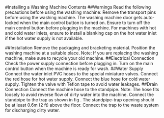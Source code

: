 #Installing a Washing Machine
Contents
##Warnings
Read the following precautions before using the washing machine:
Remove the transport pins before using the washing machine.
The washing machine door gets auto-locked when the main control button is turned on. Ensure to turn off the main control button before plugging in the machine. 
For machines with hot and cold water inlets,  ensure to install a blanking cap on the hot water inlet if the hot water supply is not available.

##Installation 
Remove the packaging and bracketing material.
Position the washing machine at a suitable place.
Note: If you are replacing the washing machine, make sure to recycle your old machine.
##Electrical Connection
Check the power supply connection before plugging in.
Turn on the main control button when the machine is ready for wash.
##Water Supply
Connect the water inlet PVC hoses to the special miniature valves.
Connect the red hose for hot water supply.
Connect the blue hose for cold water supply.
Tighten the valve with Teflon tape to avoid water leakages.
##Drain Connection
Connect the machine hose to the standpipe.
Note: The hose fits loosely  to avoid reverse flow of dirty water into the machine.
Connect the standpipe to the trap as shown in fig .
The standpipe-trap opening should be at least 0.6m (2 ft) above the floor.
Connect  the trap to the waste system for discharging dirty water. 

